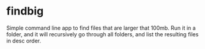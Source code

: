 # findbig

Simple command line app to find files that are larger that 100mb. Run it in a folder, and it will recursively go through all folders, and list the resulting files in desc order.

